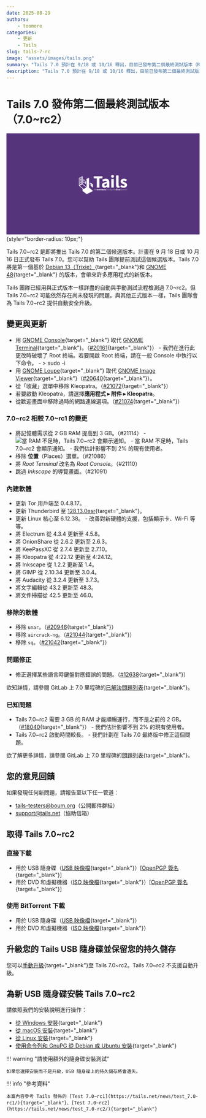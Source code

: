 ```yaml
---
date: 2025-08-29
authors:
    - toomore
categories:
    - 更新
    - Tails
slug: tails-7-rc
image: "assets/images/tails.png"
summary: "Tails 7.0 預計在 9/18 或 10/16 釋出，目前已發布第二個最終測試版本（RC）邀請大家協助測試"
description: "Tails 7.0 預計在 9/18 或 10/16 釋出，目前已發布第二個最終測試版本（RC）邀請大家協助測試"
---
```


# Tails 7.0 發佈第二個最終測試版本（7.0~rc2）

![Tails](./assets/images/tails.png){style="border-radius: 10px;"}

Tails 7.0~rc2 是即將推出 Tails 7.0 的第二個候選版本。計畫在 9 月 18 日或 10 月 16 日正式發布 Tails 7.0。您可以幫助 Tails 團隊提前測試這個候選版本。Tails 7.0 將是第一個基於 [Debian 13（Trixie）](https://www.debian.org/releases/trixie/release-notes/){target="_blank"}和 [GNOME 48](https://release.gnome.org/48/){target="_blank"} 的版本，會帶來許多應用程式的新版本。

Tails 團隊已經用與正式版本一樣詳盡的自動與手動測試流程檢測過 7.0~rc2。但 Tails 7.0~rc2 可能依然存在尚未發現的問題。與其他正式版本一樣，Tails 團隊會為 Tails 7.0~rc2 提供自動安全升級。

## 變更與更新

- 用 [GNOME Console](https://apps.gnome.org/Console/){target="_blank"} 取代 [GNOME Terminal](https://gitlab.gnome.org/GNOME/gnome-terminal){target="_blank"}。（[#20161](https://gitlab.tails.boum.org/tails/tails/-/issues/20161){target="_blank"}）
      - 我們在進行此更改時破壞了 Root 終端。若要開啟 Root 終端，請在一般 Console 中執行以下命令。
      - > sudo -i
- 用 [GNOME Loupe](https://apps.gnome.org/Loupe/){target="_blank"} 取代 [GNOME Image Viewer](https://wiki.gnome.org/Apps/EyeOfGnome){target="_blank"}（[#20640](https://gitlab.tails.boum.org/tails/tails/-/issues/20640){target="_blank"}）。
- 從「收藏」選單中移除 Kleopatra。（[#21072](https://gitlab.tails.boum.org/tails/tails/-/issues/21072){target="_blank"}）
- 若要啟動 Kleopatra，請選擇**應用程式 ▸ 附件 ▸ Kleopatra**。
- 從歡迎畫面中移除過時的網路連線選項。（[#21074](https://gitlab.tails.boum.org/tails/tails/-/issues/21074){target="_blank"}）

### 7.0~rc2 相較 7.0~rc1 的變更

- 將記憶體需求從 2 GB RAM 提高到 3 GB。（#21114）
      - ![當 RAM 不足時，Tails 7.0~rc2 會顯示通知。](https://tails.net/news/test_7.0-rc2/ram.png)
      - 當 RAM 不足時，Tails 7.0~rc2 會顯示通知。
      - 我們估計影響不到 2% 的現有使用者。
- 移除 **位置**（Places）選單。（#21086）
- 將 _Root Terminal_ 改名為 _Root Console_。（#21110）
- 跳過 _Inkscape_ 的導覽畫面。（#21091）

### 內建軟體

- 更新 Tor 用戶端至 0.4.8.17。
- 更新 Thunderbird 至 [128.13.0esr](https://www.thunderbird.net/en-US/thunderbird/128.13.0esr/releasenotes/){target="_blank"}。
- 更新 Linux 核心至 6.12.38。
      - 改善對新硬體的支援，包括顯示卡、Wi-Fi 等等。
- 將 Electrum 從 4.3.4 更新至 4.5.8。
- 將 OnionShare 從 2.6.2 更新至 2.6.3。
- 將 KeePassXC 從 2.7.4 更新至 2.7.10。
- 將 Kleopatra 從 4:22.12 更新至 4:24.12。
- 將 Inkscape 從 1.2.2 更新至 1.4。
- 將 GIMP 從 2.10.34 更新至 3.0.4。
- 將 Audacity 從 3.2.4 更新至 3.7.3。
- 將文字編輯從 43.2 更新至 48.3。
- 將文件掃描從 42.5 更新至 46.0。

### 移除的軟體

- 移除 `unar`。（[#20946](https://gitlab.tails.boum.org/tails/tails/-/issues/20946){target="_blank"}）
- 移除 `aircrack-ng`。（[#21044](https://gitlab.tails.boum.org/tails/tails/-/issues/21044){target="_blank"}）
- 移除 `sq`。（[#21042](https://gitlab.tails.boum.org/tails/tails/-/issues/21042){target="_blank"}）

### 問題修正

- 修正選擇某些語言時鍵盤對應錯誤的問題。（[#12638](https://gitlab.tails.boum.org/tails/tails/-/issues/12638){target="_blank"}）

欲知詳情，請參閱 GitLab 上 7.0 里程碑的[已解決問題列表](https://gitlab.tails.boum.org/tails/tails/-/issues/?milestone_title=Tails_7.0&state=closed){target="_blank"}。

### 已知問題

- Tails 7.0~rc2 需要 3 GB 的 RAM 才能順暢運行，而不是之前的 2 GB。（[#18040](https://gitlab.tails.boum.org/tails/tails/-/issues/18040){target="_blank"}）
      - 我們估計影響不到 2% 的現有使用者。
- Tails 7.0~rc2 啟動時間較長。
      - 我們計劃在 Tails 7.0 最終版中修正這個問題。

欲了解更多詳情，請參閱 GitLab 上 7.0 里程碑的[問題列表](https://gitlab.tails.boum.org/groups/tails/-/milestones/144#tab-issues){target="_blank"}。

## 您的意見回饋

如果發現任何新問題，請報告至以下任一管道：

- <tails-testers@boum.org>（公開郵件群組）
- <support@tails.net>（協助信箱）

## 取得 Tails 7.0~rc2

### 直接下載

- 用於 USB 隨身碟（[USB 映像檔](https://download.tails.net/tails/alpha/tails-amd64-7.0~rc2/tails-amd64-7.0~rc2.img){target="_blank"}）[[OpenPGP 簽名](https://tails.net/torrents/files/tails-amd64-7.0~rc2.img.sig){target="_blank"}]
- 用於 DVD 和虛擬機器（[ISO 映像檔](https://download.tails.net/tails/alpha/tails-amd64-7.0~rc2/tails-amd64-7.0~rc2.iso){target="_blank"}）[[OpenPGP 簽名](https://tails.net/torrents/files/tails-amd64-7.0~rc2.iso.sig){target="_blank"}]

### 使用 BitTorrent 下載

- 用於 USB 隨身碟（[USB 映像檔](https://tails.net/torrents/files/tails-amd64-7.0~rc2.img.torrent){target="_blank"}）
- 用於 DVD 和虛擬機器（[ISO 映像檔](https://tails.net/torrents/files/tails-amd64-7.0~rc2.iso.torrent){target="_blank"}）

## 升級您的 Tails USB 隨身碟並保留您的持久儲存

您可以[手動升級](https://tails.net/doc/upgrade/index.en.html#manual){target="_blank"}至 Tails 7.0~rc2。Tails 7.0~rc2 不支援自動升級。

## 為新 USB 隨身碟安裝 Tails 7.0~rc2

請依照我們的安裝說明進行操作：

- [從 Windows 安裝](https://tails.net/install/windows/index.en.html){target="_blank"}
- [從 macOS 安裝](https://tails.net/install/mac/index.en.html){target="_blank"}
- [從 Linux 安裝](https://tails.net/install/linux/index.en.html){target="_blank"}
- [使用命令列和 GnuPG 從 Debian 或 Ubuntu 安裝](https://tails.net/install/expert/index.en.html){target="_blank"}

!!! warning "請使用額外的隨身碟安裝測試"

    如果您選擇安裝而不是升級，USB 隨身碟上的持久儲存將會遺失。

!!! info "參考資料"

    本篇內容參考 Tails 發佈的 [Test 7.0~rc1](https://tails.net/news/test_7.0-rc1/){target="_blank"}、[Test 7.0~rc2](https://tails.net/news/test_7.0-rc2/){target="_blank"}
